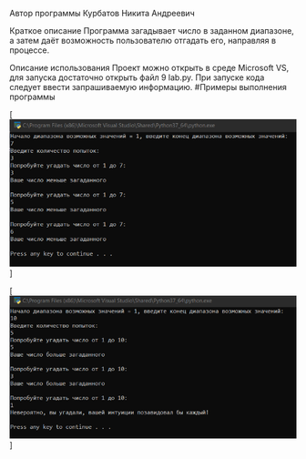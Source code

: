 Автор программы
Курбатов Никита Андреевич

Краткое описание
Программа загадывает число в заданном диапазоне, а затем даёт возможность пользователю отгадать его, направляя в процессе.

Описание использования
Проект можно открыть в среде Microsoft VS, для запуска достаточно открыть файл 9 lab.py. При запуске кода следует ввести запрашиваемую информацию. #Примеры выполнения программы

[![пример 1](https://github.com/clre4mer/lab-9/blob/main/N7.png)]

[![пример 2](https://github.com/clre4mer/lab-9/blob/main/N10.png)]
